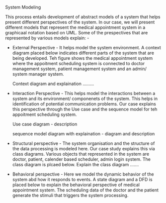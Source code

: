 System Modeling

This process entails development of abstract models of a system that helps present different perspectives of the system. In our case, we will present different models that represent the medical appointment system in a graphicaal notation based on UML. Some of the prespectives that are represented by various models explain: -

* External Perspective - It helps model the system environment. A context diagram placed below indicates different parts of the system that are being developed. Teh figure shows the medical appointment system where the appoitment scheduling system is connected to doctor management system, patient management system and an admin/ system manager system.

  Context diagram and explaination .........


* Interaction Perspective - This helps model the interactions between a system and its environment/ componenets of the system. This helps in identification of potential communication problems. Our case explains this perspective through the Use case and the sequence model for teh appoitment scheduling system.

  Use case diagram - description

  sequence model diagram with explaination - diagram and description


* Structural perspective - The system organisation and the structure of the data processing is modeled here. Our case study explains this via class diagrams. Various objects that represented in the system are doctor, patient, calender based scheduler, admin login system. The class diagram is plcaed below. Explain the class diagram .......



* Behavioral perspective - Here we model the dynamic behavior of the system abd how it responds to events.  A state diagram and a DFD is placed below to explain the behavioral perspective of medical appointment system. The scheduling data of the doctor and the patient generate the stimuli that triggers the system processing.
